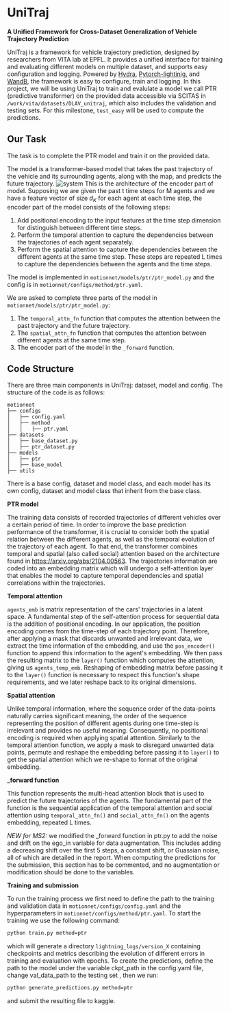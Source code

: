# UniTraj

**A Unified Framework for Cross-Dataset Generalization of Vehicle Trajectory Prediction**

UniTraj is a framework for vehicle trajectory prediction, designed by researchers from VITA lab at EPFL. 
It provides a unified interface for training and evaluating different models on multiple dataset, and supports easy configuration and logging. 
Powered by [Hydra](https://hydra.cc/docs/intro/), [Pytorch-lightinig](https://lightning.ai/docs/pytorch/stable/), and [WandB](https://wandb.ai/site), the framework is easy to configure, train and logging.
In this project, we will be using UniTraj to train and evalulate a model we call PTR (predictive transformer) on the provided data accessible via SCITAS in `/work/vita/datasets/DLAV_unitraj`, which also includes the validation and testing sets. For this milestone, `test_easy` will be used to compute the predictions. 


## Our Task
The task is to complete the PTR model and train it on the provided data.

The model is a transformer-based model that takes the past trajectory of the vehicle and its surrounding agents, along with the map, and predicts the future trajectory.
![system](https://github.com/vita-epfl/unitraj-DLAV/blob/main/docs/assets/PTR.png?raw=true)
This is the architecture of the encoder part of model. Supposing we are given the past t time steps for M agents and we have a feature vector of size $d_K$ for each agent at each time step, the encoder part of the model consists of the following steps:
1. Add positional encoding to the input features at the time step dimension for distinguish between different time steps.
2. Perform the temporal attention to capture the dependencies between the trajectories of each agent separately.
3. Perform the spatial attention to capture the dependencies between the different agents at the same time step.
These steps are repeated L times to capture the dependencies between the agents and the time steps.

The model is implemented in `motionnet/models/ptr/ptr_model.py` and the config is in `motionnet/configs/method/ptr.yaml`. 

We are asked to complete three parts of the model in `motionnet/models/ptr/ptr_model.py`:
1. The `temporal_attn_fn` function that computes the attention between the past trajectory and the future trajectory.
2. The `spatial_attn_fn` function that computes the attention between different agents at the same time step.
3. The encoder part of the model in the `_forward` function. 

## Code Structure
There are three main components in UniTraj: dataset, model and config.
The structure of the code is as follows:
```
motionnet
├── configs
│   ├── config.yaml
│   ├── method
│   │   ├── ptr.yaml
├── datasets
│   ├── base_dataset.py
│   ├── ptr_dataset.py
├── models
│   ├── ptr
│   ├── base_model
├── utils
```
There is a base config, dataset and model class, and each model has its own config, dataset and model class that inherit from the base class.

**PTR model**

The training data consists of recorded trajectories of different vehicles over a certain period of time. In order to improve the base prediction performance of the transformer, it is crucial to consider both the spatial relation between the different agents, as well as the temporal evolution of the trajectory of each agent. To that end, the transformer combines temporal and spatial (also called social) attention based on the architecture found in https://arxiv.org/abs/2104.00563. 
The trajectories information are coded into an embedding matrix which will undergo a self-attention layer that enables the model to capture temporal dependencies and spatial correlations within the trajectories. 

**Temporal attention**

`agents_emb` is matrix representation of the cars' trajectories in a latent space. 
A fundamental step of the self-attention process for sequential data is the addition of positional encoding. In our application, the position encoding comes from the time-step of each trajectory point. Therefore, after applying a mask that discards unwanted and irrelevant data, we extract the time information of the embedding, and use the `pos_encoder()` function to append this information to the agent's embedding. We then pass the resulting matrix to the `layer()` function which computes the attention, giving us `agents_temp_emb`. Reshaping of embedding matrix before passing it to the `layer()` function is necessary to respect this function's shape requirements, and we later reshape back to its original dimensions. 

**Spatial attention**

Unlike temporal information, where the sequence order of the data-points naturally carries significant meaning, the order of the sequence representing the position of different agents during one time-step is irrelevant and provides no useful meaning. Consequently, no positional encoding is required when applying spatial attention. Similarly to the temporal attention function, we apply a mask to disregard unwanted data points, permute and reshape the embedding before passing it to `layer()` to get the spatial attention which we re-shape to format of the original embedding.

**_forward function**

This function represents the multi-head attention block that is used to predict the future trajectories of the agents. The fundamental part of the function is the sequential application of the temporal attention and social attention using `temporal_attn_fn()` and `social_attn_fn()` on the agents embedding, repeated L times. 

*NEW for MS2:* we modified the _forward function in ptr.py to add the noise and drift on the ego_in variable for data augmentation. This includes adding a decreasing shift over the first 5 steps, a constant shift, or Guassian noise, all of which are detailed in the report. When computing the predictions for the submission, this section has to be commented, and no augmentation or modification should be done to the variables.


**Training and submission**

To run the training process we first need to define the path to the training and validation data in `motionnet/configs/config.yaml` and the hyperparameters in `motionnet/configs/method/ptr.yaml`. To start the training we use the following command:

```bash
python train.py method=ptr
```
which will generate a directory `lightning_logs/version_X` containing checkpoints and metrics describing the evolution of different errors in training and evaluation with epochs. To create the predictions, define the path to the model under the variable ckpt_path in the config.yaml file, change val_data_path to the testing set , then we run:

```bash
python generate_predictions.py method=ptr
```

and submit the resulting file to kaggle.

